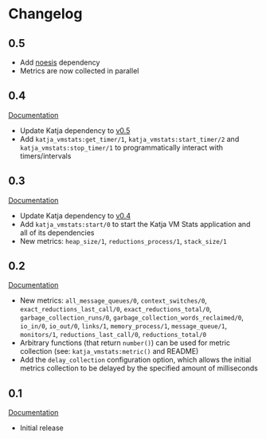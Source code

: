 # Changelog

## 0.5

* Add [noesis](https://github.com/nifoc/noesis) dependency
* Metrics are now collected in parallel

## 0.4

[Documentation](http://katja_vmstats.nifoc.pw/0.4/)

* Update Katja dependency to [v0.5](https://github.com/nifoc/katja/tree/v0.5)
* Add `katja_vmstats:get_timer/1`, `katja_vmstats:start_timer/2` and `katja_vmstats:stop_timer/1` to programmatically interact with timers/intervals

## 0.3

[Documentation](http://katja_vmstats.nifoc.pw/0.3/)

* Update Katja dependency to [v0.4](https://github.com/nifoc/katja/tree/v0.4)
* Add `katja_vmstats:start/0` to start the Katja VM Stats application and all of its dependencies
* New metrics: `heap_size/1`, `reductions_process/1`, `stack_size/1`

## 0.2

[Documentation](http://katja_vmstats.nifoc.pw/0.2/)

* New metrics: `all_message_queues/0`, `context_switches/0`, `exact_reductions_last_call/0`, `exact_reductions_total/0`, `garbage_collection_runs/0`, `garbage_collection_words_reclaimed/0`, `io_in/0`, `io_out/0`, `links/1`, `memory_process/1`, `message_queue/1`, `monitors/1`, `reductions_last_call/0`, `reductions_total/0`
* Arbitrary functions (that return `number()`) can be used for metric collection (see: `katja_vmstats:metric()` and README)
* Add the `delay_collection` configuration option, which allows the initial metrics collection to be delayed by the specified amount of milliseconds

## 0.1

[Documentation](http://katja_vmstats.nifoc.pw/0.1/)

* Initial release

